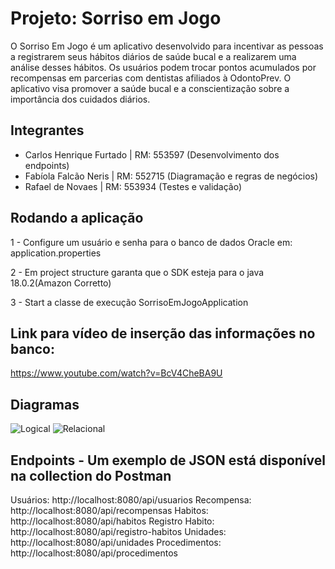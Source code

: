 # Projeto: Sorriso em Jogo
O Sorriso Em Jogo é um aplicativo desenvolvido para incentivar as pessoas a registrarem seus hábitos diários de saúde bucal e a realizarem uma análise desses hábitos. Os usuários podem trocar pontos acumulados por recompensas em parcerias com dentistas afiliados à OdontoPrev. O aplicativo visa promover a saúde bucal e a conscientização sobre a importância dos cuidados diários. 

## Integrantes 
- Carlos Henrique Furtado  | RM: 553597 (Desenvolvimento dos endpoints)
- Fabíola Falcão Neris     | RM: 552715 (Diagramação e regras  de negócios)
- Rafael de Novaes         | RM: 553934 (Testes e validação)

## Rodando a aplicação
  1 - Configure um usuário e senha para o banco de dados Oracle em: application.properties
  
  2 - Em project structure garanta que o SDK esteja para o java 18.0.2(Amazon Corretto)

  3 - Start a classe de execução SorrisoEmJogoApplication

## Link para vídeo de inserção das informações no banco:
https://www.youtube.com/watch?v=BcV4CheBA9U

## Diagramas
![Logical](https://github.com/user-attachments/assets/f44d8528-4ada-424b-b081-f122a762d1c2)
![Relacional](https://github.com/user-attachments/assets/b3d09662-4d7d-4aa1-a447-c640ab9bb064)

## Endpoints - Um exemplo de JSON está disponível na collection do Postman
Usuários: http://localhost:8080/api/usuarios
Recompensa: http://localhost:8080/api/recompensas
Habitos: http://localhost:8080/api/habitos
Registro Habito: http://localhost:8080/api/registro-habitos
Unidades: http://localhost:8080/api/unidades
Procedimentos: http://localhost:8080/api/procedimentos
